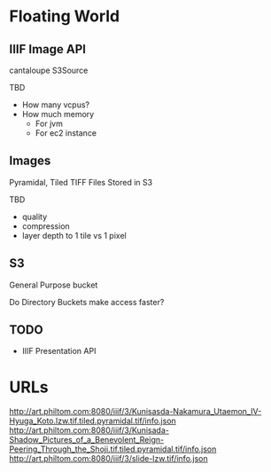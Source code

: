# Floating World

## IIIF Image API

cantaloupe
S3Source

TBD

* How many vcpus?
* How much memory
  * For jvm
  * For ec2 instance

## Images

Pyramidal, Tiled TIFF Files
Stored in S3

TBD

* quality
* compression
* layer depth to 1 tile vs 1 pixel

## S3

General Purpose bucket

Do Directory Buckets make access faster?

## TODO

* IIIF Presentation API


# URLs

http://art.philtom.com:8080/iiif/3/Kunisasda-Nakamura_Utaemon_IV-Hyuga_Koto.lzw.tif.tiled.pyramidal.tif/info.json
http://art.philtom.com:8080/iiif/3/Kunisada-Shadow_Pictures_of_a_Benevolent_Reign-Peering_Through_the_Shoji.tif.tiled.pyramidal.tif/info.json
http://art.philtom.com:8080/iiif/3/slide-lzw.tif/info.json

